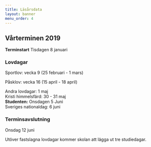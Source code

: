 ```yaml
---
title: Läsårsdata
layout: banner
menu_order: 4
---
```


## Vårterminen 2019

<b>Terminstart</b> Tisdagen 8 januari
<br>

### Lovdagar

Sportlov: vecka 9 (25 februari - 1 mars)

Påsklov: vecka 16 (15 april - 18 april)

Andra lovdagar: 
1 maj
<br>
Kristi himmelsfärd: 30 - 31 maj
<br>
<b>Studenten:</b> Onsdagen 5 Juni 
<br>
Sveriges nationaldag: 6 juni


### Terminsavslutning
Onsdag 12 juni

Utöver fastslagna lovdagar kommer skolan att lägga ut tre studiedagar. 
